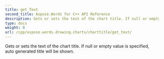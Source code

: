 ```yaml
---
title: get_Text
second_title: Aspose.Words for C++ API Reference
description: Gets or sets the text of the chart title. If null or empty value is specified, auto generated title will be shown. 
type: docs
weight: 0
url: /cpp/aspose.words.drawing.charts/charttitle/get_text/
---
```


Gets or sets the text of the chart title. If null or empty value is specified, auto generated title will be shown. 


